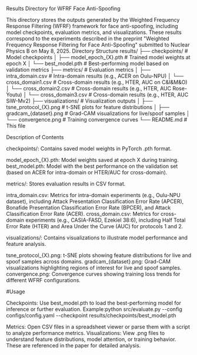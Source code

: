 Results Directory for WFRF Face Anti-Spoofing

This directory stores the outputs generated by the Weighted Frequency Response Filtering (WFRF) framework for face anti-spoofing, including model checkpoints, evaluation metrics, and visualizations. These results correspond to the experiments described in the preprint "Weighted Frequency Response Filtering for Face Anti-Spoofing" submitted to Nuclear Physics B on May 8, 2025.
Directory Structure
results/
├── checkpoints/             # Model checkpoints
│   ├── model_epoch_{X}.pth  # Trained model weights at epoch X
│   └── best_model.pth       # Best-performing model based on validation metrics
├── metrics/                 # Evaluation metrics
│   ├── intra_domain.csv     # Intra-domain results (e.g., ACER on Oulu-NPU)
│   └── cross_domain1.csv     # Cross-domain results (e.g., HTER, AUC on C&I&M&O)
│   └── cross_domain2.csv    # Cross-domain results (e.g., HTER, AUC Rose-Youtu)
│   └── cross_domain3.csv    # Cross-domain results (e.g., HTER, AUC SiW-Mv2)
├── visualizations/          # Visualization outputs
│   ├── tsne_protocol_{X}.png  # t-SNE plots for feature distributions
│   ├── gradcam_{dataset}.png  # Grad-CAM visualizations for live/spoof samples
│   └── convergence.png      # Training convergence curves
└── README.md                # This file


Description of Contents

checkpoints/: Contains saved model weights in PyTorch .pth format.

model_epoch_{X}.pth: Model weights saved at epoch X during training.
best_model.pth: Model with the best performance on the validation set (based on ACER for intra-domain or HTER/AUC for cross-domain).


metrics/: Stores evaluation results in CSV format.

intra_domain.csv: Metrics for intra-domain experiments (e.g., Oulu-NPU dataset), including Attack Presentation Classification Error Rate (APCER), Bonafide Presentation Classification Error Rate (BPCER), and Attack Classification Error Rate (ACER).
cross_domain.csv: Metrics for cross-domain experiments (e.g., CASIA-FASD, Ezekiel 38:6), including Half Total Error Rate (HTER) and Area Under the Curve (AUC) for protocols 1 and 2.


visualizations/: Contains visualizations to illustrate model performance and feature analysis.

tsne_protocol_{X}.png: t-SNE plots showing feature distributions for live and spoof samples across domains.
gradcam_{dataset}.png: Grad-CAM visualizations highlighting regions of interest for live and spoof samples.
convergence.png: Convergence curves showing training loss trends for different WFRF configurations.



#Usage

Checkpoints: Use best_model.pth to load the best-performing model for inference or further evaluation. Example:python src/evaluate.py --config configs/config.yaml --checkpoint results/checkpoints/best_model.pth


Metrics: Open CSV files in a spreadsheet viewer or parse them with a script to analyze performance metrics.
Visualizations: View .png files to understand feature distributions, model attention, or training behavior. These are referenced in the paper for detailed analysis.
